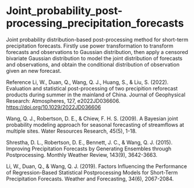 # Joint_probability_post-processing_precipitation_forecasts
Joint probability distribution-based post-processing method for short-term precipitation forecasts. 
Firstly use power transformation to transform forecasts and observations to Gaussian distribution, then apply a censored bivariate Gaussian distribution to model the joint distribution of forecasts and observations, and obtain the conditional distribution of observation given an new forecast.

Reference
Li, W., Duan, Q., Wang, Q. J., Huang, S., & Liu, S. (2022). Evaluation and statistical post-processing of two precipition
reforecast products during summer in the mainland of China. Journal of Geophysical Research: Atmospheres, 127, e2022JD036606.
https://doi.org/10.1029/2022JD036606

Wang, Q. J., Robertson, D. E., & Chiew, F. H. S. (2009). A Bayesian joint probability modeling approach for seasonal forecasting of streamflows at multiple sites. Water Resources Research, 45(5), 1-18. 

Shrestha, D. L., Robertson, D. E., Bennett, J. C., & Wang, Q. J. (2015). Improving Precipitation Forecasts by Generating Ensembles through Postprocessing. Monthly Weather Review, 143(9), 3642-3663. 

Li, W., Duan, Q., & Wang, Q. J. (2019). Factors Influencing the Performance of Regression-Based Statistical Postprocessing Models for Short-Term Precipitation Forecasts. Weather and Forecasting, 34(6), 2067-2084. 
